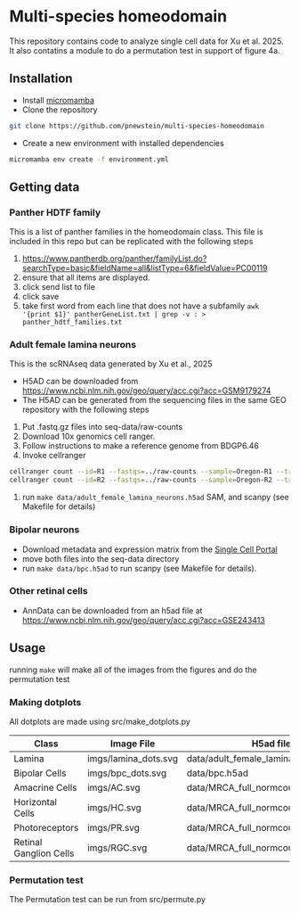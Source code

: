# Multi-species homeodomain
This repository contains code to analyze single cell data for Xu et al. 2025. It also contatins a module to do a permutation test in support of figure 4a.

## Installation
- Install [micromamba](https://mamba.readthedocs.io/en/latest/installation/micromamba-installation.html)
- Clone the repository
```bash
git clone https://github.com/pnewstein/multi-species-homeodomain
```
- Create a new environment with installed dependencies
```bash
micromamba env create -f environment.yml
```

## Getting data

### Panther HDTF family
This is a list of panther families in the homeodomain class. This file is included in this repo but can be replicated with the following steps

1. https://www.pantherdb.org/panther/familyList.do?searchType=basic&fieldName=all&listType=6&fieldValue=PC00119
1. ensure that all items are displayed.
1. click send list to file
1. click save
1. take first word from each line that does not have a subfamily `awk '{print $1}' pantherGeneList.txt | grep -v : > panther_hdtf_families.txt`

### Adult female lamina neurons
This is the scRNAseq data generated by Xu et al., 2025
- H5AD can be downloaded from https://www.ncbi.nlm.nih.gov/geo/query/acc.cgi?acc=GSM9179274
- The H5AD can be generated from the sequencing files in the same GEO repository with the following steps
1. Put .fastq.gz files into seq-data/raw-counts
1. Download 10x genomics cell ranger. 
1. Follow instructions to make a reference genome from BDGP6.46
1. Invoke cellranger 
```bash
cellranger count --id=R1 --fastqs=../raw-counts --sample=Oregon-R1 --transcriptome=../Mkref/BDGP6_46  --localcores=28
cellranger count --id=R2 --fastqs=../raw-counts --sample=Oregon-R2 --transcriptome=../Mkref/BDGP6_46  --localcores=28
```
1. run `make data/adult_female_lamina_neurons.h5ad`  SAM, and scanpy (see Makefile for details)

### Bipolar neurons
- Download metadata and expression matrix from the [Single Cell Portal](https://singlecell.broadinstitute.org/single_cell/study/SCP3/retinal-bipolar-neuron-drop-seq#/)
- move both files into the seq-data directory
- run `make data/bpc.h5ad` to run scanpy (see Makefile for details).

### Other retinal cells
- AnnData can be downloaded from an h5ad file at https://www.ncbi.nlm.nih.gov/geo/query/acc.cgi?acc=GSE243413

## Usage
running `make` will make all of the images from the figures and do the permutation test 

### Making dotplots
All dotplots are made using src/make_dotplots.py

| Class                  | Image File           | H5ad file                             |
|------------------------|----------------------|---------------------------------------|
| Lamina                 | imgs/lamina_dots.svg | data/adult_female_lamina_neurons.h5ad |
| Bipolar Cells          | imgs/bpc_dots.svg    | data/bpc.h5ad                         |
| Amacrine Cells         | imgs/AC.svg          | data/MRCA_full_normcounts.h5ad        |
| Horizontal Cells       | imgs/HC.svg          | data/MRCA_full_normcounts.h5ad        |
| Photoreceptors         | imgs/PR.svg          | data/MRCA_full_normcounts.h5ad        |
| Retinal Ganglion Cells | imgs/RGC.svg         | data/MRCA_full_normcounts.h5ad        |

### Permutation test
The Permutation test can be run from src/permute.py

